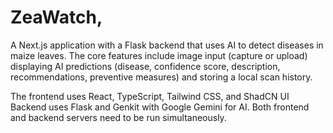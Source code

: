 

#  ZeaWatch,
A Next.js application with a Flask backend that uses AI to detect diseases in maize leaves. 
The core features include image input (capture or upload) 
displaying AI predictions (disease, confidence score, description, recommendations, preventive measures)
and storing a local scan history. 

The frontend uses React, TypeScript, Tailwind CSS, and ShadCN UI
Backend uses Flask and Genkit with Google Gemini for AI. 
Both frontend and backend servers need to be run simultaneously. 
